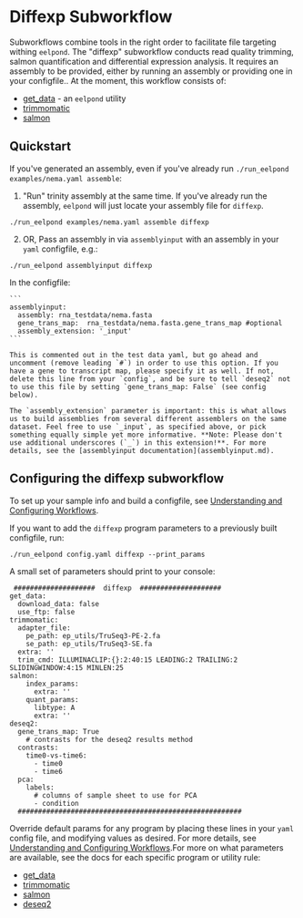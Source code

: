 # Diffexp Subworkflow

Subworkflows combine tools in the right order to facilitate file targeting withing `eelpond`. The "diffexp" subworkflow conducts read quality trimming, salmon quantification and differential expression analysis. It requires an assembly to be provided, either by running an assembly or providing one in your configfile.. At the moment, this workflow consists of:
 
  - [get_data](get_data.md) - an `eelpond` utility
  - [trimmomatic](trimmomatic.md)
  - [salmon](salmon.md)

## Quickstart

If you've generated an assembly, even if you've already run `./run_eelpond examples/nema.yaml assemble`:

   1) "Run" trinity assembly at the same time. If you've already run the assembly, `eelpond` will just locate your assembly file for `diffexp`.
   
   ```
   ./run_eelpond examples/nema.yaml assemble diffexp
   ```

   2) OR, Pass an assembly in via `assemblyinput` with an assembly in your `yaml` configfile, e.g.:
   
   ```
   ./run_eelpond assemblyinput diffexp
   ```
  
   In the configfile:

    ```
    assemblyinput:
      assembly: rna_testdata/nema.fasta
      gene_trans_map:  rna_testdata/nema.fasta.gene_trans_map #optional
      assembly_extension: '_input'
    ```
    
    This is commented out in the test data yaml, but go ahead and uncomment (remove leading `#`) in order to use this option. If you have a gene to transcript map, please specify it as well. If not, delete this line from your `config`, and be sure to tell `deseq2` not to use this file by setting `gene_trans_map: False` (see config below).
    
    The `assembly_extension` parameter is important: this is what allows us to build assemblies from several different assemblers on the same dataset. Feel free to use `_input`, as specified above, or pick something equally simple yet more informative. **Note: Please don't use additional underscores (`_`) in this extension!**. For more details, see the [assemblyinput documentation](assemblyinput.md). 


## Configuring the diffexp subworkflow 

To set up your sample info and build a configfile, see [Understanding and Configuring Workflows](about_and_configure.md).

If you want to add the `diffexp` program parameters to a previously built configfile, run:
```
./run_eelpond config.yaml diffexp --print_params
```

A small set of parameters should print to your console:

```
 ####################  diffexp  ####################
get_data:
  download_data: false
  use_ftp: false
trimmomatic:
  adapter_file:
    pe_path: ep_utils/TruSeq3-PE-2.fa
    se_path: ep_utils/TruSeq3-SE.fa
  extra: ''
  trim_cmd: ILLUMINACLIP:{}:2:40:15 LEADING:2 TRAILING:2 SLIDINGWINDOW:4:15 MINLEN:25
salmon:
    index_params:
      extra: '' 
    quant_params:
      libtype: A
      extra: ''
deseq2:
  gene_trans_map: True
    # contrasts for the deseq2 results method
  contrasts:
    time0-vs-time6:
      - time0
      - time6
  pca:
    labels:
      # columns of sample sheet to use for PCA
      - condition
  #######################################################
```

Override default params for any program by placing these lines in your `yaml` config file, and modifying values as desired. For more details, see [Understanding and Configuring Workflows](about_and_configure.md).For more on what parameters are available, see the docs for each specific program or utility rule:

  - [get_data](get_data.md)
  - [trimmomatic](trimmomatic.md)
  - [salmon](salmon.md)
  - [deseq2](deseq2.md)
